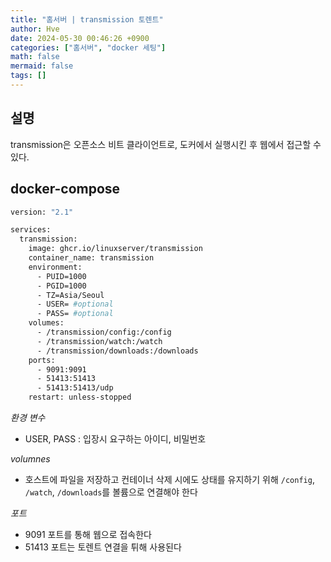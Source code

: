 ```yaml
---
title: "홈서버 | transmission 토렌트"
author: Hve
date: 2024-05-30 00:46:26 +0900
categories: ["홈서버", "docker 세팅"]
math: false
mermaid: false
tags: []
---
```


## 설명

transmission은 오픈소스 비트 클라이언트로, 도커에서 실행시킨 후 웹에서 접근할 수 있다.



## docker-compose

```bash
version: "2.1"

services:
  transmission:
    image: ghcr.io/linuxserver/transmission
    container_name: transmission
    environment:
      - PUID=1000
      - PGID=1000
      - TZ=Asia/Seoul
      - USER= #optional
      - PASS= #optional
    volumes:
      - /transmission/config:/config
      - /transmission/watch:/watch
      - /transmission/downloads:/downloads
    ports:
      - 9091:9091
      - 51413:51413
      - 51413:51413/udp
    restart: unless-stopped
```

*환경 변수*
- USER, PASS : 입장시 요구하는 아이디, 비밀번호

*volumnes*
- 호스트에 파일을 저장하고 컨테이너 삭제 시에도 상태를 유지하기 위해 `/config`, `/watch`, `/downloads`를 볼륨으로 연결해야 한다

*포트*
- 9091 포트를 통해 웹으로 접속한다
- 51413 포트는 토렌트 연결을 튀해 사용된다